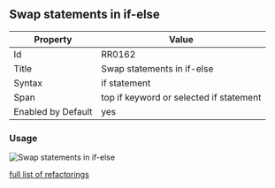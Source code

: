 ## Swap statements in if\-else

Property | Value
--- | ---
Id|RR0162
Title|Swap statements in if\-else
Syntax|if statement
Span|top if keyword or selected if statement
Enabled by Default|yes

### Usage

![Swap statements in if\-else](../../images/refactorings/SwapStatementsInIfElse.png)

[full list of refactorings](Refactorings.md)